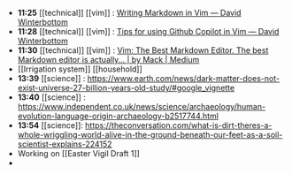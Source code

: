 - **11:25** [[technical]] [[vim]] :  [Writing Markdown in Vim — David Winterbottom](https://codeinthehole.com/tips/writing-markdown-in-vim/)
- **11:28** [[technical]] [[vim]] :  [Tips for using Github Copilot in Vim — David Winterbottom](https://codeinthehole.com/tips/vim-and-github-copilot/)
- **11:30** [[technical]] [[vim]] :  [Vim: The Best Markdown Editor. The best Markdown editor is actually… | by Mack | Medium](https://makccr.medium.com/the-best-markdown-editor-7f1a09048d37)
- [[Irrigation system]] [[household]]
- **13:39** [[science]] :  https://www.earth.com/news/dark-matter-does-not-exist-universe-27-billion-years-old-study/#google_vignette
- **13:40** [[science]] :  https://www.independent.co.uk/news/science/archaeology/human-evolution-language-origin-archaeology-b2517744.html
- **13:54** [[science]]:  https://theconversation.com/what-is-dirt-theres-a-whole-wriggling-world-alive-in-the-ground-beneath-our-feet-as-a-soil-scientist-explains-224152
- Working on [[Easter Vigil Draft 1]]
-